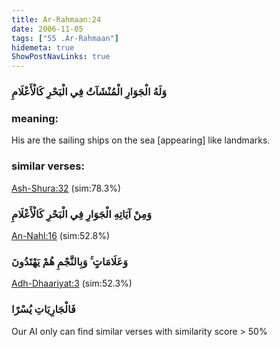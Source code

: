 ```yaml
---
title: Ar-Rahmaan:24
date: 2006-11-05
tags: ["55 .Ar-Rahmaan"]
hidemeta: true 
ShowPostNavLinks: true 
---
```

### وَلَهُ الْجَوَارِ الْمُنْشَآتُ فِي الْبَحْرِ كَالْأَعْلَامِ
### meaning: 
His are the sailing ships on the sea [appearing] like landmarks.
### similar verses: 

[Ash-Shura:32](/42/32) (sim:78.3%)

### وَمِنْ آيَاتِهِ الْجَوَارِ فِي الْبَحْرِ كَالْأَعْلَامِ

[An-Nahl:16](/16/16) (sim:52.8%)

### وَعَلَامَاتٍ ۚ وَبِالنَّجْمِ هُمْ يَهْتَدُونَ

[Adh-Dhaariyat:3](/51/3) (sim:52.3%)

### فَالْجَارِيَاتِ يُسْرًا

Our AI only can find similar verses with similarity score > 50% 

